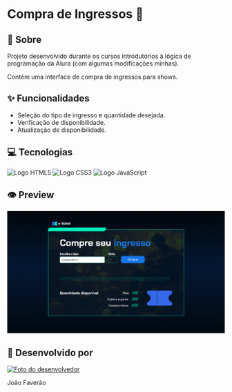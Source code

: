 <h1>Compra de Ingressos 🎫</h1>

<h2>📜 Sobre</h2>
<p>Projeto desenvolvido durante os cursos introdutórios à lógica de programação da Alura (com algumas modificações minhas).</p>
<p>Contém uma interface de compra de ingressos para shows.</p>

<h2>✨ Funcionalidades</h2>
<ul>
  <li>Seleção do tipo de ingresso e quantidade desejada.</li>
  <li>Verificação de disponibilidade.</li>
  <li>Atualização de disponibilidade.</li>
</ul>

<h2>💻 Tecnologias</h2>
<div>
    <img src="https://img.shields.io/badge/HTML5-black?style=for-the-badge&logo=html5" alt="Logo HTML5">
    <img src="https://img.shields.io/badge/CSS3-black?style=for-the-badge&logo=css3&logoColor=1572B6" alt="Logo CSS3">
    <img src="https://img.shields.io/badge/JavaScript-black?style=for-the-badge&logo=javascript" alt="Logo JavaScript">
</div>

<h2>👁️ Preview</h2>
<img src="./assets/PNG/preview.png" alt="Imagem mostrando uma prévia da aplicação" width="700px">

<h2>🤝 Desenvolvido por</h2>
<a href="https://github.com/faveraoDev" target="_blank">
  <img src="https://avatars.githubusercontent.com/u/159573827?v=4" alt="Foto do desenvolvedor" width="200px">
</a>

<span>João Faverão</span>
